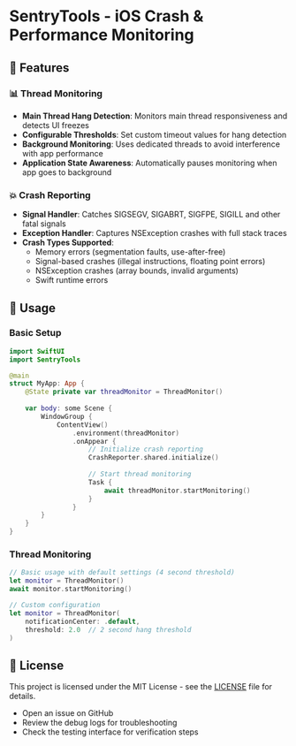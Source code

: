 # SentryTools - iOS Crash & Performance Monitoring

## 🚀 Features

### 📊 Thread Monitoring
- **Main Thread Hang Detection**: Monitors main thread responsiveness and detects UI freezes
- **Configurable Thresholds**: Set custom timeout values for hang detection
- **Background Monitoring**: Uses dedicated threads to avoid interference with app performance
- **Application State Awareness**: Automatically pauses monitoring when app goes to background

### 💥 Crash Reporting
- **Signal Handler**: Catches SIGSEGV, SIGABRT, SIGFPE, SIGILL and other fatal signals
- **Exception Handler**: Captures NSException crashes with full stack traces
- **Crash Types Supported**:
  - Memory errors (segmentation faults, use-after-free)
  - Signal-based crashes (illegal instructions, floating point errors)
  - NSException crashes (array bounds, invalid arguments)
  - Swift runtime errors

## 📖 Usage

### Basic Setup

```swift
import SwiftUI
import SentryTools

@main
struct MyApp: App {
    @State private var threadMonitor = ThreadMonitor()
    
    var body: some Scene {
        WindowGroup {
            ContentView()
                .environment(threadMonitor)
                .onAppear {
                    // Initialize crash reporting
                    CrashReporter.shared.initialize()
                    
                    // Start thread monitoring
                    Task {
                        await threadMonitor.startMonitoring()
                    }
                }
        }
    }
}
```

### Thread Monitoring

```swift
// Basic usage with default settings (4 second threshold)
let monitor = ThreadMonitor()
await monitor.startMonitoring()

// Custom configuration
let monitor = ThreadMonitor(
    notificationCenter: .default,
    threshold: 2.0  // 2 second hang threshold
)
```

## 📄 License

This project is licensed under the MIT License - see the [LICENSE](LICENSE) file for details.

- Open an issue on GitHub
- Review the debug logs for troubleshooting
- Check the testing interface for verification steps
